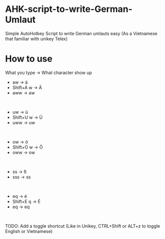 # AHK-script-to-write-German-Umlaut
Simple AutoHotkey Script to write German umlauts easy (As a Vietnamese that familiar with unikey Telex)

# How to use
What you type -> What character show up
- aw -> ä
- Shift+A w -> Ä
- aww -> aw
<br>

- uw -> ü
- Shift+U w -> Ü
- uww -> uw
<br>

- ow -> ö
- Shift+O w -> Ö
- oww -> ow
<br>

- ss -> ß
- sss -> ss
<br>

- eq -> é
- Shift+E q -> É
- eq -> eq
<br>

TODO: Add a toggle shortcut (Like in Unikey, CTRL+Shift or ALT+z to toggle English or Vietnamese)
